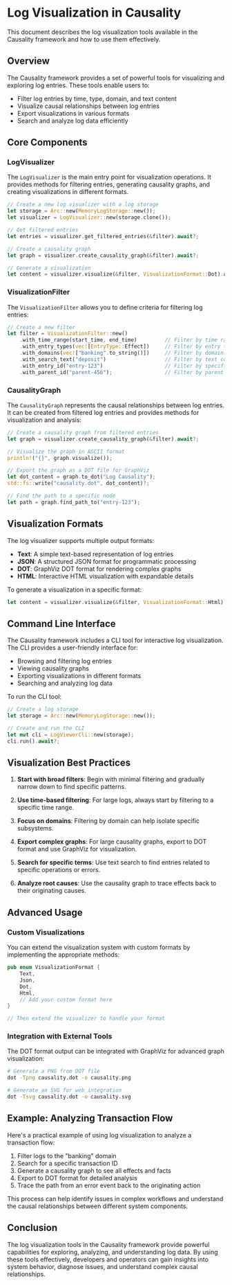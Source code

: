 <!-- Visualization of logs -->
<!-- Original file: docs/src/log_visualization.md -->

# Log Visualization in Causality

This document describes the log visualization tools available in the Causality framework and how to use them effectively.

## Overview

The Causality framework provides a set of powerful tools for visualizing and exploring log entries. These tools enable users to:

- Filter log entries by time, type, domain, and text content
- Visualize causal relationships between log entries
- Export visualizations in various formats
- Search and analyze log data efficiently

## Core Components

### LogVisualizer

The `LogVisualizer` is the main entry point for visualization operations. It provides methods for filtering entries, generating causality graphs, and creating visualizations in different formats.

```rust
// Create a new log visualizer with a log storage
let storage = Arc::new(MemoryLogStorage::new());
let visualizer = LogVisualizer::new(storage.clone());

// Get filtered entries
let entries = visualizer.get_filtered_entries(&filter).await?;

// Create a causality graph
let graph = visualizer.create_causality_graph(&filter).await?;

// Generate a visualization
let content = visualizer.visualize(&filter, VisualizationFormat::Dot).await?;
```

### VisualizationFilter

The `VisualizationFilter` allows you to define criteria for filtering log entries:

```rust
// Create a new filter
let filter = VisualizationFilter::new()
    .with_time_range(start_time, end_time)         // Filter by time range
    .with_entry_types(vec![EntryType::Effect])     // Filter by entry type
    .with_domains(vec!["banking".to_string()])     // Filter by domain
    .with_search_text("deposit")                   // Filter by text content
    .with_entry_id("entry-123")                    // Filter by specific entry ID
    .with_parent_id("parent-456");                 // Filter by parent ID
```

### CausalityGraph

The `CausalityGraph` represents the causal relationships between log entries. It can be created from filtered log entries and provides methods for visualization and analysis:

```rust
// Create a causality graph from filtered entries
let graph = visualizer.create_causality_graph(&filter).await?;

// Visualize the graph in ASCII format
println!("{}", graph.visualize());

// Export the graph as a DOT file for GraphViz
let dot_content = graph.to_dot("Log Causality");
std::fs::write("causality.dot", dot_content)?;

// Find the path to a specific node
let path = graph.find_path_to("entry-123");
```

## Visualization Formats

The log visualizer supports multiple output formats:

- **Text**: A simple text-based representation of log entries
- **JSON**: A structured JSON format for programmatic processing
- **DOT**: GraphViz DOT format for rendering complex graphs
- **HTML**: Interactive HTML visualization with expandable details

To generate a visualization in a specific format:

```rust
let content = visualizer.visualize(&filter, VisualizationFormat::Html).await?;
```

## Command Line Interface

The Causality framework includes a CLI tool for interactive log visualization. The CLI provides a user-friendly interface for:

- Browsing and filtering log entries
- Viewing causality graphs
- Exporting visualizations in different formats
- Searching and analyzing log data

To run the CLI tool:

```rust
// Create a log storage
let storage = Arc::new(MemoryLogStorage::new());

// Create and run the CLI
let mut cli = LogViewerCli::new(storage);
cli.run().await?;
```

## Visualization Best Practices

1. **Start with broad filters**: Begin with minimal filtering and gradually narrow down to find specific patterns.

2. **Use time-based filtering**: For large logs, always start by filtering to a specific time range.

3. **Focus on domains**: Filtering by domain can help isolate specific subsystems.

4. **Export complex graphs**: For large causality graphs, export to DOT format and use GraphViz for visualization.

5. **Search for specific terms**: Use text search to find entries related to specific operations or errors.

6. **Analyze root causes**: Use the causality graph to trace effects back to their originating causes.

## Advanced Usage

### Custom Visualizations

You can extend the visualization system with custom formats by implementing the appropriate methods:

```rust
pub enum VisualizationFormat {
    Text,
    Json,
    Dot,
    Html,
    // Add your custom format here
}

// Then extend the visualizer to handle your format
```

### Integration with External Tools

The DOT format output can be integrated with GraphViz for advanced graph visualization:

```bash
# Generate a PNG from DOT file
dot -Tpng causality.dot -o causality.png

# Generate an SVG for web integration
dot -Tsvg causality.dot -o causality.svg
```

## Example: Analyzing Transaction Flow

Here's a practical example of using log visualization to analyze a transaction flow:

1. Filter logs to the "banking" domain
2. Search for a specific transaction ID
3. Generate a causality graph to see all effects and facts
4. Export to DOT format for detailed analysis
5. Trace the path from an error event back to the originating action

This process can help identify issues in complex workflows and understand the causal relationships between different system components.

## Conclusion

The log visualization tools in the Causality framework provide powerful capabilities for exploring, analyzing, and understanding log data. By using these tools effectively, developers and operators can gain insights into system behavior, diagnose issues, and understand complex causal relationships. 